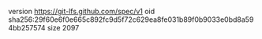 version https://git-lfs.github.com/spec/v1
oid sha256:29f60e6f0e665c892fc9d5f72c629ea8fe031b89f0b9033e0bd8a594bb257574
size 2097
